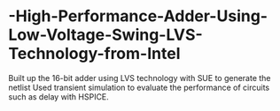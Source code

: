 # -High-Performance-Adder-Using-Low-Voltage-Swing-LVS-Technology-from-Intel
Built up the 16-bit adder using LVS technology with SUE to generate the netlist  Used transient simulation to evaluate the performance of circuits such as delay with HSPICE.
